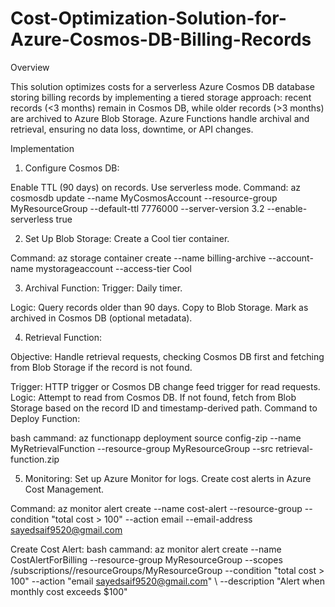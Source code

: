 # Cost-Optimization-Solution-for-Azure-Cosmos-DB-Billing-Records

Overview

This solution optimizes costs for a serverless Azure Cosmos DB database storing billing records by implementing a tiered storage approach: recent records (<3 months) remain in Cosmos DB, while older records (>3 months) are archived to Azure Blob Storage. Azure Functions handle archival and retrieval, ensuring no data loss, downtime, or API changes.

Implementation

1. Configure Cosmos DB:

Enable TTL (90 days) on records.
Use serverless mode.
Command:
az cosmosdb update \--name MyCosmosAccount \--resource-group MyResourceGroup \--default-ttl 7776000 \--server-version 3.2 \--enable-serverless true

2. Set Up Blob Storage:
Create a Cool tier container.

Command:
az storage container create \--name billing-archive \--account-name mystorageaccount \--access-tier Cool

3. Archival Function:
Trigger: Daily timer.

Logic:
Query records older than 90 days.
Copy to Blob Storage.
Mark as archived in Cosmos DB (optional metadata).

4. Retrieval Function:

Objective: Handle retrieval requests, checking Cosmos DB first and fetching from Blob Storage if the record is not found.

Trigger: HTTP trigger or Cosmos DB change feed trigger for read requests.
Logic:
Attempt to read from Cosmos DB.
If not found, fetch from Blob Storage based on the record ID and timestamp-derived path.
Command to Deploy Function:

bash cammand:
az functionapp deployment source config-zip \--name MyRetrievalFunction \--resource-group MyResourceGroup \--src retrieval-function.zip

5. Monitoring:
Set up Azure Monitor for logs.
Create cost alerts in Azure Cost Management.

Command:
az monitor alert create --name cost-alert --resource-group <rg> --condition "total cost > 100" --action email --email-address sayedsaif9520@gmail.com

Create Cost Alert:
bash cammand:
az monitor alert create \--name CostAlertForBilling \--resource-group MyResourceGroup \--scopes /subscriptions/<subscription-id>/resourceGroups/MyResourceGroup \--condition "total cost > 100" \--action "email sayedsaif9520@gmail.com" \ --description "Alert when monthly cost exceeds $100"
